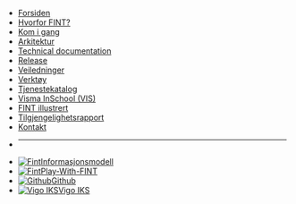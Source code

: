 * [Forsiden](/)
* [Hvorfor FINT?](home.md)
* [Kom i gang](getting-started.md)
* [Arkitektur](architecture.md)
* [Technical documentation](technical.md)
* [Release](release.md)
* [Veiledninger](tutorials.md)
* [Verktøy](tools.md)
* [Tjenestekatalog](catalog.md)
* [Visma InSchool (VIS)](vis.md)
* [FINT illustrert](cartoon.md)
* [Tilgjengelighetsrapport](rapport.md)
* [Kontakt](contact.md)

- ****
* [![Fint](https://www.fintlabs.no/_media/favicon.ico ':size=16')Informasjonsmodell](https://informasjonsmodell.felleskomponent.no)
* [![Fint](https://www.fintlabs.no/_media/favicon.ico ':size=16')Play-With-FINT](https://play-with-fint.felleskomponent.no)
* [![Github](https://www.fintlabs.no/_media/github.svg ':size=16')Github](https://github.com/fintlabs)
* [![Vigo IKS](https://www.vigoiks.no/extension/site/design/site/images/favicon/favicon.ico ':size=16')Vigo IKS](https://www.vigoiks.no)
